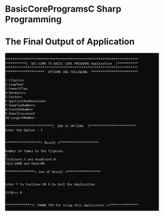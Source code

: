 # BasicCoreProgramsC Sharp Programming
<h1>The Final Output of Application</h2>

<img align="middle" alt="Coding" src="https://github.com/Pra3496/BasicCoreProgramsCShp/blob/main/BasicCore.PNG" style="vertical-align:middle" >


         
